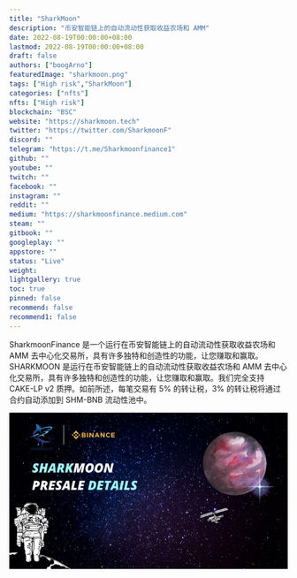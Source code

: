 ```yaml
---
title: "SharkMoon"
description: "币安智能链上的自动流动性获取收益农场和 AMM"
date: 2022-08-19T00:00:00+08:00
lastmod: 2022-08-19T00:00:00+08:00
draft: false
authors: ["boogArno"]
featuredImage: "sharkmoon.png"
tags: ["High risk","SharkMoon"]
categories: ["nfts"]
nfts: ["High risk"]
blockchain: "BSC"
website: "https://sharkmoon.tech"
twitter: "https://twitter.com/SharkmoonF"
discord: ""
telegram: "https://t.me/Sharkmoonfinance1"
github: ""
youtube: ""
twitch: ""
facebook: ""
instagram: ""
reddit: ""
medium: "https://sharkmoonfinance.medium.com"
steam: ""
gitbook: ""
googleplay: ""
appstore: ""
status: "Live"
weight: 
lightgallery: true
toc: true
pinned: false
recommend: false
recommend1: false
---
```

SharkmoonFinance 是一个运行在币安智能链上的自动流动性获取收益农场和 AMM 去中心化交易所，具有许多独特和创造性的功能，让您赚取和赢取。SHARKMOON 是运行在币安智能链上的自动流动性获取收益农场和 AMM 去中心化交易所，具有许多独特和创造性的功能，让您赚取和赢取。‌我们完全支持 CAKE-LP v2 质押。‌如前所述，每笔交易有 5% 的转让税，3% 的转让税将通过合约自动添加到 SHM-BNB 流动性池中。



![1_bVz9FjeSkFoLIKyz8y47UQ](1_bVz9FjeSkFoLIKyz8y47UQ.jpeg)